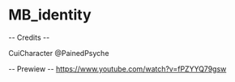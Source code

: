 # MB_identity

-- Credits --

CuiCharacter @PainedPsyche

-- Prewiew --
https://www.youtube.com/watch?v=fPZYYQ79gsw

